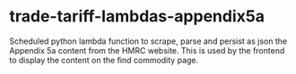 # trade-tariff-lambdas-appendix5a
Scheduled python lambda function to scrape, parse and persist as json the Appendix 5a content from the HMRC website. This is used by the frontend to display the content on the find commodity page.
